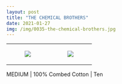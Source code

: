 ```yaml
---
layout: post
title: "THE CHEMICAL BROTHERS"
date: 2021-01-27
img: /img/0035-the-chemical-brothers.jpg
---
```




<table style="width:100%;"><tr><td style="vertical-align:top;">
      <figure class="tmblr-full" data-orig-height="2048" data-orig-width="1365" data-orig-src="https://concertshirts.netlify.app/shirts/0035/0035-01.jpg"><img src="https://64.media.tumblr.com/30045e1c2730d45c9511bffd262c7da1/d50f6a41667979f0-61/s540x810/7e47d14a62de60c26874ec99e995abab1a96614c.jpg" data-orig-height="2048" data-orig-width="1365" data-orig-src="https://concertshirts.netlify.app/shirts/0035/0035-01.jpg"/></figure></td>
    <td style="vertical-align:top;">
      <figure class="tmblr-full" data-orig-height="2048" data-orig-width="1365" data-orig-src="https://concertshirts.netlify.app/shirts/0035/0035-02.jpg"><img src="https://64.media.tumblr.com/a2ea086dd024f4c63c73be8497fe9ec2/d50f6a41667979f0-b4/s540x810/9cc3595e41507b5c56705b22d3e1f81516189288.jpg" data-orig-height="2048" data-orig-width="1365" data-orig-src="https://concertshirts.netlify.app/shirts/0035/0035-02.jpg"/></figure></td>
  </tr></table><p>
  MEDIUM | 100% Combed Cotton | Ten
</p>
